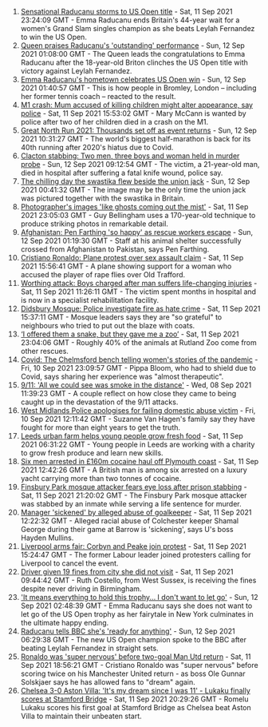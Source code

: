 1. [Sensational Raducanu storms to US Open title](https://www.bbc.co.uk/sport/tennis/58533341?at_medium=RSS&at_campaign=KARANGA) - Sat, 11 Sep 2021 23:24:09 GMT - Emma Raducanu ends Britain's 44-year wait for a women's Grand Slam singles champion as she beats Leylah Fernandez to win the US Open.
2. [Queen praises Raducanu's 'outstanding' performance](https://www.bbc.co.uk/sport/tennis/58533034?at_medium=RSS&at_campaign=KARANGA) - Sun, 12 Sep 2021 01:08:00 GMT - The Queen leads the congratulations to Emma Raducanu after the 18-year-old Briton clinches the US Open title with victory against Leylah Fernandez.
3. [Emma Raducanu's hometown celebrates US Open win](https://www.bbc.co.uk/news/uk-58533861?at_medium=RSS&at_campaign=KARANGA) - Sun, 12 Sep 2021 01:40:57 GMT - This is how people in Bromley, London – including her former tennis coach – reacted to the result.
4. [M1 crash: Mum accused of killing children might alter appearance, say police](https://www.bbc.co.uk/news/uk-england-beds-bucks-herts-58531347?at_medium=RSS&at_campaign=KARANGA) - Sat, 11 Sep 2021 15:53:02 GMT - Mary McCann is wanted by police after two of her children died in a crash on the M1.
5. [Great North Run 2021: Thousands set off as event returns](https://www.bbc.co.uk/news/uk-england-tyne-58519044?at_medium=RSS&at_campaign=KARANGA) - Sun, 12 Sep 2021 10:31:27 GMT - The world's biggest half-marathon is back for its 40th running after 2020's hiatus due to Covid.
6. [Clacton stabbing: Two men, three boys and woman held in murder probe](https://www.bbc.co.uk/news/uk-england-essex-58535593?at_medium=RSS&at_campaign=KARANGA) - Sun, 12 Sep 2021 09:12:54 GMT - The victim, a 21-year-old man, died in hospital after suffering a fatal knife wound, police say.
7. [The chilling day the swastika flew beside the union jack](https://www.bbc.co.uk/news/uk-england-nottinghamshire-58341335?at_medium=RSS&at_campaign=KARANGA) - Sun, 12 Sep 2021 00:41:32 GMT - The image may be the only time the union jack was pictured together with the swastika in Britain.
8. [Photographer's images 'like ghosts coming out the mist'](https://www.bbc.co.uk/news/uk-england-bristol-58505275?at_medium=RSS&at_campaign=KARANGA) - Sat, 11 Sep 2021 23:05:03 GMT - Guy Bellingham uses a 170-year-old technique to produce striking photos in remarkable detail.
9. [Afghanistan: Pen Farthing 'so happy' as rescue workers escape](https://www.bbc.co.uk/news/uk-58533972?at_medium=RSS&at_campaign=KARANGA) - Sun, 12 Sep 2021 01:19:30 GMT - Staff at his animal shelter successfully crossed from Afghanistan to Pakistan, says Pen Farthing.
10. [Cristiano Ronaldo: Plane protest over sex assault claim](https://www.bbc.co.uk/news/uk-england-manchester-58528893?at_medium=RSS&at_campaign=KARANGA) - Sat, 11 Sep 2021 15:56:41 GMT - A plane showing support for a woman who accused the player of rape flies over Old Trafford.
11. [Worthing attack: Boys charged after man suffers life-changing injuries](https://www.bbc.co.uk/news/uk-england-sussex-58528690?at_medium=RSS&at_campaign=KARANGA) - Sat, 11 Sep 2021 11:26:11 GMT - The victim spent months in hospital and is now in a specialist rehabilitation facility.
12. [Didsbury Mosque: Police investigate fire as hate crime](https://www.bbc.co.uk/news/uk-england-manchester-58528886?at_medium=RSS&at_campaign=KARANGA) - Sat, 11 Sep 2021 15:37:11 GMT - Mosque leaders says they are "so grateful" to neighbours who tried to put out the blaze with coats.
13. [‘I offered them a snake, but they gave me a zoo’](https://www.bbc.co.uk/news/uk-england-leicestershire-58479112?at_medium=RSS&at_campaign=KARANGA) - Sat, 11 Sep 2021 23:04:06 GMT - Roughly 40% of the animals at Rutland Zoo come from other rescues.
14. [Covid: The Chelmsford bench telling women's stories of the pandemic](https://www.bbc.co.uk/news/uk-england-essex-58505014?at_medium=RSS&at_campaign=KARANGA) - Fri, 10 Sep 2021 23:09:57 GMT - Pippa Bloom, who had to shield due to Covid, says sharing her experience was "almost therapeutic".
15. [9/11: 'All we could see was smoke in the distance'](https://www.bbc.co.uk/news/uk-england-birmingham-58486093?at_medium=RSS&at_campaign=KARANGA) - Wed, 08 Sep 2021 11:39:23 GMT - A couple reflect on how close they came to being caught up in the devastation of the 9/11 attacks.
16. [West Midlands Police apologises for failing domestic abuse victim](https://www.bbc.co.uk/news/uk-england-birmingham-58515401?at_medium=RSS&at_campaign=KARANGA) - Fri, 10 Sep 2021 12:11:42 GMT - Suzanne Van Hagen's family say they have fought for more than eight years to get the truth.
17. [Leeds urban farm helps young people grow fresh food](https://www.bbc.co.uk/news/uk-england-leeds-58521359?at_medium=RSS&at_campaign=KARANGA) - Sat, 11 Sep 2021 06:31:22 GMT - Young people in Leeds are working with a charity to grow fresh produce and learn new skills.
18. [Six men arrested in £160m cocaine haul off Plymouth coast](https://www.bbc.co.uk/news/uk-england-devon-58528515?at_medium=RSS&at_campaign=KARANGA) - Sat, 11 Sep 2021 12:42:26 GMT - A British man is among six arrested on a luxury yacht carrying more than two tonnes of cocaine.
19. [Finsbury Park mosque attacker fears eye loss after prison stabbing](https://www.bbc.co.uk/news/uk-wales-58530744?at_medium=RSS&at_campaign=KARANGA) - Sat, 11 Sep 2021 21:20:02 GMT - The Finsbury Park mosque attacker was stabbed by an inmate while serving a life sentence for murder.
20. [Manager 'sickened' by alleged abuse of goalkeeper](https://www.bbc.co.uk/sport/football/58529258?at_medium=RSS&at_campaign=KARANGA) - Sat, 11 Sep 2021 12:22:32 GMT - Alleged racial abuse of Colchester keeper Shamal George during their game at Barrow is 'sickening', says U's boss Hayden Mullins.
21. [Liverpool arms fair: Corbyn and Peake join protest](https://www.bbc.co.uk/news/uk-england-merseyside-58513166?at_medium=RSS&at_campaign=KARANGA) - Sat, 11 Sep 2021 15:24:47 GMT - The former Labour leader joined protesters calling for Liverpool to cancel the event.
22. [Driver given 19 fines from city she did not visit](https://www.bbc.co.uk/news/uk-england-birmingham-58528405?at_medium=RSS&at_campaign=KARANGA) - Sat, 11 Sep 2021 09:44:42 GMT - Ruth Costello, from West Sussex, is receiving the fines despite never driving in Birmingham.
23. ['It means everything to hold this trophy... I don't want to let go'](https://www.bbc.co.uk/sport/tennis/58533776?at_medium=RSS&at_campaign=KARANGA) - Sun, 12 Sep 2021 02:48:39 GMT - Emma Raducanu says she does not want to let go of the US Open trophy as her fairytale in New York culminates in the ultimate happy ending.
24. [Raducanu tells BBC she's 'ready for anything'](https://www.bbc.co.uk/news/uk-58534876?at_medium=RSS&at_campaign=KARANGA) - Sun, 12 Sep 2021 06:29:38 GMT - The new US Open champion spoke to the BBC after beating Leylah Fernandez in straight sets.
25. [Ronaldo was 'super nervous' before two-goal Man Utd return](https://www.bbc.co.uk/sport/football/58532323?at_medium=RSS&at_campaign=KARANGA) - Sat, 11 Sep 2021 18:56:21 GMT - Cristiano Ronaldo was "super nervous" before scoring twice on his Manchester United return - as boss Ole Gunnar Solskjaer says he has allowed fans to "dream" again.
26. [Chelsea 3-0 Aston Villa: 'It's my dream since I was 11' - Lukaku finally scores at Stamford Bridge](https://www.bbc.co.uk/sport/football/58437034?at_medium=RSS&at_campaign=KARANGA) - Sat, 11 Sep 2021 20:29:26 GMT - Romelu Lukaku scores his first goal at Stamford Bridge as Chelsea beat Aston Villa to maintain their unbeaten start.
